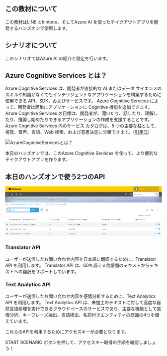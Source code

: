 ## この教材について

この教材はLINE とkintone、そしてAzure AI を使ったテイクアウトアプリを開発するハンズオンで使用します。

## シナリオについて

このシナリオではAzure AI の紹介と設定を行います。

## Azure Cognitive Services とは？

Azure Cognitive Services は、開発者が直接的な AI またはデータ サイエンスのスキルや知識がなくてもインテリジェントなアプリケーションを構築するために使用できる API、SDK、およびサービスです。 Azure Cognitive Services によって、開発者は簡単にアプリケーションに Cognitive 機能を追加できます。 Azure Cognitive Services の目標は、開発者が、聞いたり、話したり、理解したり、推論し始めたりできるアプリケーションの作成を支援することです。 Azure Cognitive Services 内のサービス カタログは、5 つの主要な柱として、視覚、音声、言語、Web 検索、および意思決定に分類できます。（[引用元](https://docs.microsoft.com/ja-jp/azure/cognitive-services/welcome)）

![AzureCognitiveServicesとは？](https://image.slidesharecdn.com/20170805cntkhandsonmsai-170805043722/95/microsoft-cognitive-toolkit-cntk-on-azure-microsoft-azure-ai-15-638.jpg?cb=1502010994)

本日のハンズオンでは、このAzure Cognitive Services を使って、より便利なテイクアウトアプリを作ります。

## 本日のハンズオンで使う2つのAPI

![問い合わせ管理_-_Records.png](https://raw.githubusercontent.com/torisankanasan/katacoda-scenarios/master/SetupAzureAI/images/【テイクアウト】問い合わせ管理_-_Records.png)

### Translator API
ユーザーが送信したお問い合わせ内容を日本語に翻訳するために、Translator API を利用します。
Translator API は、60を超える言語間のテキストからテキストへの翻訳をサポートしています。

### Text Analytics API
ユーザーが送信したお問い合わせ内容を感情分析するために、Text Analytics API を利用します。
Text Analytics API は、未加工のテキストに対して高度な自然言語処理を実行できるクラウドベースのサービスであり、主要な機能として感情分析、キーフレーズ抽出、言語検出、名前付きエンティティの認識の4つを備えています。


これらのAPIを利用するためにアクセスキーが必要となります。

START SCENARIO ボタンを押して、アクセスキー取得の手順を確認しましょう！
